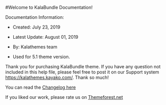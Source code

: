 #Welcome to KalaBundle Documentation!

Documentation Information:

*   Created: July 23, 2019

*   Latest Update: August 01, 2019

*   By: Kalathemes team

*   Used for 5.1 theme version. 

Thank you for purchasing KalaBundle theme. If you have any question not included in this help file, please feel free to post it on our Support system <a href="https://kalathemes.kayako.com/" target="_blank">https://kalathemes.kayako.com/</a>. Thank so much!

You can read the <a href="https://kalathemes.kayako.com/article/3-change-log" target="_blank">Changelog here</a>

If you liked our work, please rate us on <a href="https://themeforest.net/downloads" target="_blank">Themeforest.net</a>


